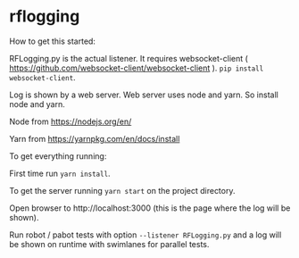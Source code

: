 # rflogging

How to get this started:

RFLogging.py is the actual listener. It requires websocket-client ( https://github.com/websocket-client/websocket-client ). `pip install websocket-client`.

Log is shown by a web server. Web server uses node and yarn. So install node and yarn.

Node from https://nodejs.org/en/

Yarn from https://yarnpkg.com/en/docs/install

To get everything running:

First time run `yarn install`.

To get the server running `yarn start` on the project directory.

Open browser to http://localhost:3000 (this is the page where the log will be shown).

Run robot / pabot tests with option `--listener RFLogging.py` and a log will be shown on runtime with swimlanes for parallel tests.
